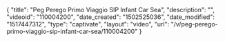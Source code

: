 {
    "title": "Peg Perego Primo Viaggio SIP Infant Car Sea",
    "description": "",
    "videoid": "110004200",
    "date_created": "1502525036",
    "date_modified": "1517447312",
    "type": "captivate",
    "layout": "video",
    "url": "\/v\/peg-perego-primo-viaggio-sip-infant-car-sea\/110004200"
}